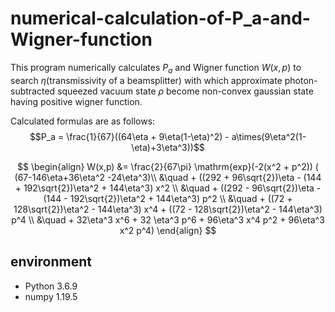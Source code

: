 # numerical-calculation-of-P_a-and-Wigner-function
This program numerically calculates $P_a$ and Wigner function $W(x, p)$ to search $\eta$(transmissivity of a beamsplitter) with which approximate photon-subtracted squeezed vacuum state $\rho$ become non-convex gaussian state having positive wigner function.

Calculated formulas are as follows:
$$P_a = \frac{1}{67}((64\eta + 9\eta(1-\eta)^2) - a\times(9\eta^2(1-\eta)+3\eta^3))$$

$$
\begin{align}
  W(x,p) &= \frac{2}{67\pi} \mathrm{exp}(-2(x^2 + p^2)) ( (67-146\eta+36\eta^2 -24\eta^3)\\
  &\quad + ((292 + 96\sqrt{2})\eta - (144 + 192\sqrt{2})\eta^2 + 144\eta^3) x^2 \\
  &\quad + ((292 - 96\sqrt{2})\eta - (144 - 192\sqrt{2})\eta^2 + 144\eta^3) p^2 \\
  &\quad + ((72 + 128\sqrt{2})\eta^2 - 144\eta^3) x^4 + ((72 - 128\sqrt{2})\eta^2 - 144\eta^3) p^4 \\
  &\quad + 32\eta^3 x^6 + 32 \eta^3 p^6 + 96\eta^3 x^4 p^2 + 96\eta^3 x^2 p^4)
\end{align}
$$

## environment
- Python 3.6.9
- numpy 1.19.5
